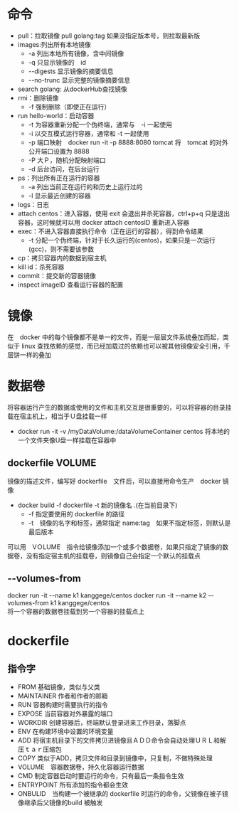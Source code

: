 # 命令
- pull：拉取镜像 pull golang:tag 如果没指定版本号，则拉取最新版
- images:列出所有本地镜像
    - -a 列出本地所有镜像，含中间镜像
    - -q 只显示镜像的　id
    - --digests 显示镜像的摘要信息
    - --no-trunc 显示完整的镜像摘要信息
- search golang: 从dockerHub查找镜像
- rmi：删除镜像
    - -f 强制删除（即使正在运行）
- run hello-world：启动容器
    - -t 为容器重新分配一个伪终端，通常与　-i 一起使用
    - -i 以交互模式运行容器，通常和 -t 一起使用
    - -p 端口映射　docker run -it -p 8888:8080 tomcat 将　tomcat 的对外公开端口设置为 8888
    - -P 大Ｐ，随机分配映射端口
    - -d 后台访问，在后台运行
- ps：列出所有正在运行的容器
    - -a 列出当前正在运行的和历史上运行过的
    - -l 显示最近创建的容器
- logs：日志
- attach centos：进入容器，使用 exit 会退出并杀死容器，ctrl+p+q 只是退出容器，这时候就可以用 docker attach centosID 重新进入容器
- exec：不进入容器直接执行命令（正在运行的容器），得到命令结果
    - -t 分配一个伪终端，针对于长久运行的(centos)，如果只是一次运行(gcc)，则不需要该参数
- cp：拷贝容器内的数据到宿主机
- kill id：杀死容器
- commit：提交新的容器镜像
- inspect imageID 查看运行容器的配置


# 镜像
在　docker 中的每个镜像都不是单一的文件，而是一层层文件系统叠加而起，类似于 linux 查找依赖的感觉，而已经加载过的依赖也可以被其他镜像安全引用，千层饼一样的叠加

# 数据卷
将容器运行产生的数据或使用的文件和主机交互是很重要的，可以将容器的目录挂载在宿主机上，相当于Ｕ盘挂载一样
- docker run -it -v /myDataVolume:/dataVolumeContainer centos 将本地的一个文件夹像U盘一样挂载在容器中

## dockerfile VOLUME
镜像的描述文件，编写好 dockerfile　文件后，可以直接用命令生产　docker 镜像

- docker build -f dockerfile -t 新的镜像名 .(在当前目录下)
    - -f 指定要使用的 dockerfile 的路径
    - -t　镜像的名字和标签，通常指定 name:tag　如果不指定标签，则默认是最后版本


可以用　VＯLUME　指令给镜像添加一个或多个数据卷，如果只指定了镜像的数据卷，没有指定宿主机的挂载卷，则镜像自己会指定一个默认的挂载点

## --volumes-from 
docker run -it --name k1 kanggege/centos
docker run -it --name k2 --volumes-from k1 kanggege/centos  
将一个容器的数据卷挂载到另一个容器的挂载点上


# dockerfile
## 指令字
- FROM 基础镜像，类似与父类
- MAINTAINER 作者和作者的邮箱
- RUN 容器构建时需要执行的指令
- EXPOSE 当前容器对外暴露的端口
- WORKDIR 创建容器后，终端默认登录进来工作目录，落脚点
- ENV 在构建环境中设置的环境变量
- ADD 将宿主机目录下的文件拷贝进镜像且ＡＤＤ命令会自动处理ＵＲＬ和解压ｔａｒ压缩包
- COPY 类似于ADD，拷贝文件和目录到镜像中，只复制，不做特殊处理
- VOLUME　容器数据卷，持久化容器运行数据
- CMD 制定容器启动时要运行的命令，只有最后一条指令生效
- ENTRYPOINT 所有添加的指令都会生效
- ONBULID　当构建一个被继承的 dockerfile 时运行的命令，父镜像在被子镜像继承后父镜像的build 被触发